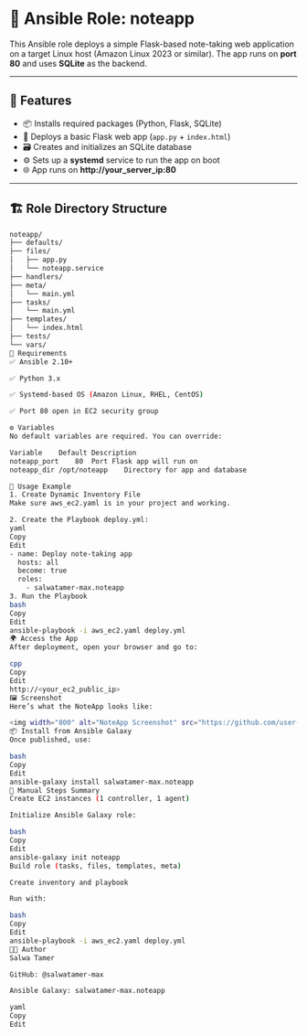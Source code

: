 # 📒 Ansible Role: noteapp

This Ansible role deploys a simple Flask-based note-taking web application on a target Linux host (Amazon Linux 2023 or similar). The app runs on **port 80** and uses **SQLite** as the backend.

---

## 📁 Features

- 📦 Installs required packages (Python, Flask, SQLite)
- 🚀 Deploys a basic Flask web app (`app.py` + `index.html`)
- 🗃️ Creates and initializes an SQLite database
- ⚙️ Sets up a **systemd** service to run the app on boot
- 🌐 App runs on **http://your_server_ip:80**

---

## 🏗️ Role Directory Structure

```bash
noteapp/
├── defaults/
├── files/
│   ├── app.py
│   └── noteapp.service
├── handlers/
├── meta/
│   └── main.yml
├── tasks/
│   └── main.yml
├── templates/
│   └── index.html
├── tests/
└── vars/
🔧 Requirements
✅ Ansible 2.10+

✅ Python 3.x

✅ Systemd-based OS (Amazon Linux, RHEL, CentOS)

✅ Port 80 open in EC2 security group

⚙️ Variables
No default variables are required. You can override:

Variable	Default	Description
noteapp_port	80	Port Flask app will run on
noteapp_dir	/opt/noteapp	Directory for app and database

🚀 Usage Example
1. Create Dynamic Inventory File
Make sure aws_ec2.yaml is in your project and working.

2. Create the Playbook deploy.yml:
yaml
Copy
Edit
- name: Deploy note-taking app
  hosts: all
  become: true
  roles:
    - salwatamer-max.noteapp
3. Run the Playbook
bash
Copy
Edit
ansible-playbook -i aws_ec2.yaml deploy.yml
🌍 Access the App
After deployment, open your browser and go to:

cpp
Copy
Edit
http://<your_ec2_public_ip>
🖼️ Screenshot
Here’s what the NoteApp looks like:

<img width="800" alt="NoteApp Screenshot" src="https://github.com/user-attachments/assets/22faa03b-c9e1-49a3-8230-3fa4c432e517" />
📦 Install from Ansible Galaxy
Once published, use:

bash
Copy
Edit
ansible-galaxy install salwatamer-max.noteapp
📜 Manual Steps Summary
Create EC2 instances (1 controller, 1 agent)

Initialize Ansible Galaxy role:

bash
Copy
Edit
ansible-galaxy init noteapp
Build role (tasks, files, templates, meta)

Create inventory and playbook

Run with:

bash
Copy
Edit
ansible-playbook -i aws_ec2.yaml deploy.yml
👩‍💻 Author
Salwa Tamer

GitHub: @salwatamer-max

Ansible Galaxy: salwatamer-max.noteapp

yaml
Copy
Edit

